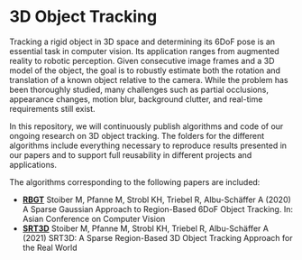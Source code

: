 # 3D Object Tracking

Tracking a rigid object in 3D space and determining its 6DoF pose is an essential task in computer vision. Its application ranges from augmented reality to robotic perception. Given consecutive image frames and a 3D model of the object, the goal is to robustly estimate both the rotation and translation of a known object relative to the camera. While the problem has been thoroughly studied, many challenges such as partial occlusions, appearance changes, motion blur, background clutter, and real-time requirements still exist.

In this repository, we will continuously publish algorithms and code of our ongoing research on 3D object tracking. The folders for the different algorithms include everything necessary to reproduce results presented in our papers and to support full reusability in different projects and applications.

The algorithms corresponding to the following papers are included:
* [__RBGT__](https://github.com/DLR-RM/3DObjectTracking/tree/master/RBGT)
Stoiber M, Pfanne M, Strobl KH, Triebel R, Albu-Schäffer A (2020) A Sparse Gaussian Approach to Region-Based 6DoF Object Tracking. In: Asian Conference on Computer Vision
* [__SRT3D__](https://github.com/DLR-RM/3DObjectTracking/tree/master/SRT3D)
Stoiber M, Pfanne M, Strobl KH, Triebel R, Albu-Schäffer A (2021) SRT3D: A Sparse Region-Based 3D Object Tracking Approach for the Real World


